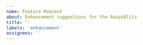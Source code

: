 ```yaml
---
name: Feature Request
about: Enhancement suggestions for the RaspiBlitz
title: ''
labels: 'enhancement'
assignees: ''
---
```


